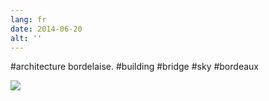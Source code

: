 ```yaml
---
lang: fr
date: 2014-06-20
alt: ''
---
```


#architecture bordelaise. #building #bridge #sky #bordeaux

![](/photos/2014-06-20-1403216709.jpg)